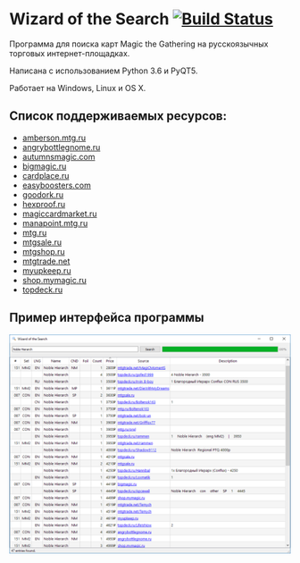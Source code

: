 # Wizard of the Search [![Build Status](https://travis-ci.org/refaim/wots.svg?branch=master)](https://travis-ci.org/refaim/wots)

Программа для поиска карт Magic the Gathering на русскоязычных торговых интернет-площадках.

Написана с использованием Python 3.6 и PyQT5.

Работает на Windows, Linux и OS X.

## Список поддерживаемых ресурсов:
- [amberson.mtg.ru](http://amberson.mtg.ru/)
- [angrybottlegnome.ru](http://angrybottlegnome/)
- [autumnsmagic.com](https://autumnsmagic.com/)
- [bigmagic.ru](http://bigmagic.ru/)
- [cardplace.ru](https://www.cardplace.ru/)
- [easyboosters.com](https://easyboosters.com/)
- [goodork.ru](https://goodork.ru/)
- [hexproof.ru](https://hexproof.ru/)
- [magiccardmarket.ru](http://magiccardmarket.ru/)
- [manapoint.mtg.ru](http://manapoint.mtg.ru/)
- [mtg.ru](http://www.mtg.ru/exchange/)
- [mtgsale.ru](https://mtgsale.ru/)
- [mtgshop.ru](http://mtgshop.ru/)
- [mtgtrade.net](http://mtgtrade.net/)
- [myupkeep.ru](http://myupkeep.ru/)
- [shop.mymagic.ru](https://shop.mymagic.ru/)
- [topdeck.ru](https://topdeck.ru/apps/toptrade/singles/search)

## Пример интерфейса программы
![Пример интерфейса](screenshot01.png)
